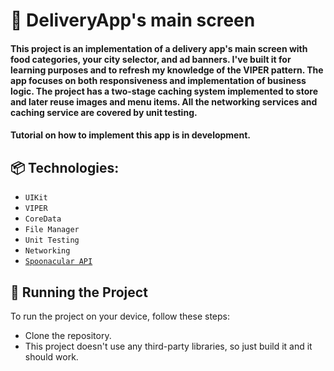 # 🍕 DeliveryApp's main screen

#### This project is an implementation of a delivery app's main screen with food categories, your city selector, and ad banners. I've built it for learning purposes and to refresh my knowledge of the VIPER pattern. The app focuses on both responsiveness and implementation of business logic. The project has a two-stage caching system implemented to store and later reuse images and menu items. All the networking services and caching service are covered by unit testing.
#### Tutorial on how to implement this app is in development.

## 📦 Technologies:

* `UIKit`
* `VIPER`
* `CoreData`
* `File Manager`
* `Unit Testing`
* `Networking`
* [`Spoonacular API`](https://spoonacular.com/food-api)

## 🚦 Running the Project

To run the project on your device, follow these steps:

* Clone the repository.
* This project doesn't use any third-party libraries, so just build it and it should work.
